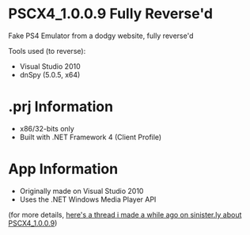# PSCX4_1.0.0.9 Fully Reverse'd
Fake PS4 Emulator from a dodgy website, fully reverse'd

Tools used (to reverse):
- Visual Studio 2010
- dnSpy (5.0.5, x64)

# .prj Information
- x86/32-bits only
- Built with .NET Framework 4 (Client Profile)

# App Information
- Originally made on Visual Studio 2010
- Uses the .NET Windows Media Player API

(for more details, [here's a thread i made a while ago on sinister.ly about PSCX4_1.0.0.9](https://sinister.ly/Thread-Leak-Fake-PS4-Emulator-PCSX4-1-0-0-9-Cracked-prj-available))
